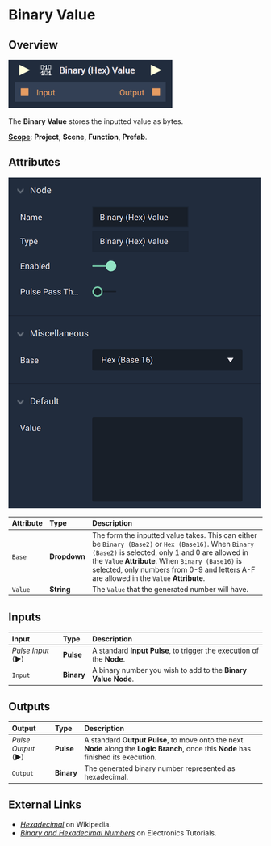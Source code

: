 # Binary Value

## Overview

![The Binary Value Node.](../../.gitbook/assets/binaryhexvalue20232.png)

The **Binary Value** stores the inputted value as bytes.

[**Scope**](../overview.md#scopes): **Project**, **Scene**, **Function**, **Prefab**.

## Attributes

![The Binary Value Node Attributes.](../../.gitbook/assets/binaryhexvalueatts20232.png)

| Attribute | Type | Description |
| :--- | :--- | :--- |
|`Base`|**Dropdown**|The form the inputted value takes. This can either be `Binary (Base2)` or `Hex (Base16)`. When `Binary (Base2)` is selected, only 1 and 0 are allowed in the `Value` **Attribute**. When `Binary (Base16)` is selected, only numbers from 0-9 and letters A-F are allowed in the `Value` **Attribute**. 
| `Value` | **String** | The `Value` that the generated number will have. |

## Inputs

| Input | Type | Description |
| :--- | :--- | :--- |
| _Pulse Input_ \(►\) | **Pulse** | A standard **Input Pulse**, to trigger the execution of the **Node**. |
| `Input` | **Binary** | A binary number you wish to add to the **Binary Value** **Node**. |

## Outputs

| Output | Type | Description |
| :--- | :--- | :--- |
| _Pulse Output_ \(►\) | **Pulse** | A standard **Output Pulse**, to move onto the next **Node** along the **Logic Branch**, once this **Node** has finished its execution. |
| `Output` | **Binary** | The generated binary number represented as hexadecimal. |

## External Links

* [_Hexadecimal_](https://en.wikipedia.org/wiki/Hexadecimal) on Wikipedia.
* [_Binary and Hexadecimal Numbers_](https://www.electronics-tutorials.ws/binary/bin_3.html) on Electronics Tutorials.

